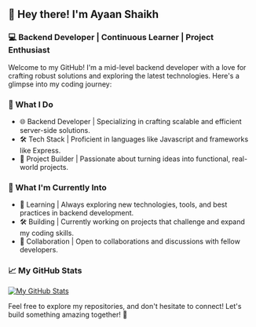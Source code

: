 ## 👋 Hey there! I'm Ayaan Shaikh

### 💻 Backend Developer | Continuous Learner | Project Enthusiast

Welcome to my GitHub! I'm a mid-level backend developer with a love for crafting robust solutions and exploring the latest technologies. Here's a glimpse into my coding journey:

### 🚀 What I Do

- 🌐 Backend Developer | Specializing in crafting scalable and efficient server-side solutions.
- 🛠️ Tech Stack | Proficient in languages like Javascript and frameworks like Express.
- 🚀 Project Builder | Passionate about turning ideas into functional, real-world projects.

### 🌱 What I'm Currently Into

- 📘 Learning | Always exploring new technologies, tools, and best practices in backend development.
- 🛠️ Building | Currently working on projects that challenge and expand my coding skills.
- 🤝 Collaboration | Open to collaborations and discussions with fellow developers.

### 📈 My GitHub Stats

[![My GitHub Stats](https://github-readme-stats.vercel.app/api?username=IamAyaanSk&show_icons=true&hide=contribs,issues&theme=radical)](https://github.com/IamAyaanSk)

Feel free to explore my repositories, and don't hesitate to connect! Let's build something amazing together! 🚀
